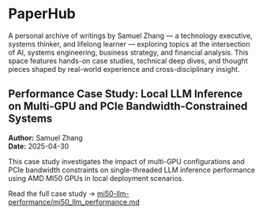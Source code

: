 # PaperHub
A personal archive of writings by Samuel Zhang — a technology executive, systems thinker, and lifelong learner — exploring topics at the intersection of AI, systems engineering, business strategy, and financial analysis. This space features hands-on case studies, technical deep dives, and thought pieces shaped by real-world experience and cross-disciplinary insight.

## Performance Case Study: Local LLM Inference on Multi-GPU and PCIe Bandwidth-Constrained Systems
**Author:** Samuel Zhang  
**Date:** 2025-04-30  

This case study investigates the impact of multi-GPU configurations and PCIe bandwidth constraints on single-threaded LLM inference performance using AMD MI50 GPUs in local deployment scenarios.

Read the full case study → [mi50-llm-performance/mi50_llm_performance.md](mi50-llm-performance/mi50_llm_performance.md)
